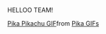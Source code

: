 HELLOO TEAM!

<div class="tenor-gif-embed" data-postid="17233564" data-share-method="host" data-aspect-ratio="1.82857" data-width="100%"><a href="https://tenor.com/view/pika-pikachu-pokemon-happy-pikachu-smile-gif-17233564">Pika Pikachu GIF</a>from <a href="https://tenor.com/search/pika-gifs">Pika GIFs</a></div> 
<script type="text/javascript" async src="https://tenor.com/embed.js"></script>
